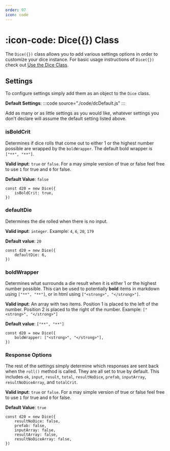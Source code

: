 ```yaml
---
order: 97
icon: code
---
```


# :icon-code: Dice(\{\}) Class

The `Dice({})` class allows you to add various settings options in order to customize your dice instance. For basic usage instructions of `Dice({})` check out [Use the Dice Class](./overview/#use-the-dice-class).

## Settings

To configure settings simply add them as an object to the `Dice` class.

**Default Settings**:
:::code source="./code/dcDefault.js" :::

Add as many or as little settings as you would like, whatever settings you don't declare will assume the default setting listed above.

### isBoldCrit

Determines if dice rolls that come out to either 1 or the highest number possible are wrapped by the `boldWrapper`. The default bold wrapper is `["**", "**"]`.

**Valid input**: `true` or `false`. For a may simple version of true or false feel free to use `1` for true and `0` for false.

**Default Value**: `false`

```
const d20 = new Dice({
    isBoldCrit: true,
})
```

### defaultDie

Determines the die rolled when there is no input.

**Valid input**: `integer`. Example: `4`, `6`, `20`, `179`

**Default value**: `20`

```
const d20 = new Dice({
    defaultDie: 6,
})
```

### boldWrapper

Determines what surrounds a die result when it is either 1 or the highest number possible. This can be used to potentially **bold** items in markdown using `["**", "**"]`, or in html using `["<strong>", "</strong>"]`.

**Valid input**: An array with two items. Position 1 is placed to the left of the number. Position 2 is placed to the right of the number. Example: `["<strong>", "</strong>"]`

**Default value**: `["**", "**"]`

```
const d20 = new Dice({
    boldWrapper: ["<strong>", "</strong>"],
})
```

### Response Options

The rest of the settings simply determine which responses are sent back when the `roll()` method is called. They are all set to true by default. This includes `ok`, `input`, `result`, `total`, `resultNoDice`, `prefab`, `inputArray`, `resultNoDiceArray`, and `totalCrit`.

**Valid input**: `true` or `false`. For a may simple version of true or false feel free to use `1` for true and `0` for false.

**Default Value**: `true`

```
const d20 = new Dice({
    resultNoDice: false,
    prefab: false,
    inputArray: false,
    resultArray: false,
    resultNoDiceArray: false,
})
```
